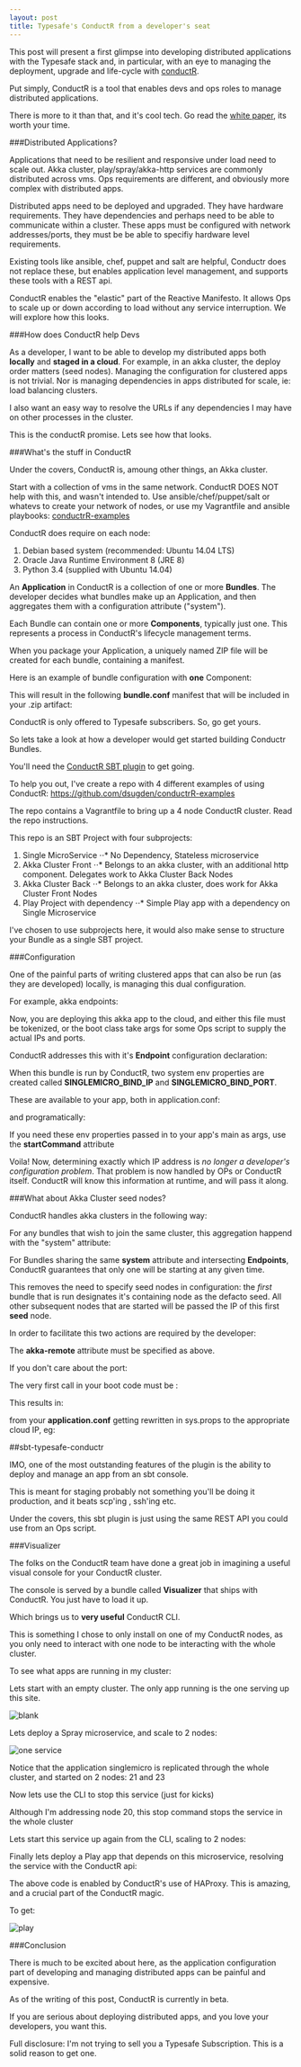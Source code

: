 ```yaml
---
layout: post
title: Typesafe's ConductR from a developer's seat
---
```


This post will present a first glimpse into developing distributed applications with the Typesafe stack and, in particular, with an eye to managing the deployment, upgrade and life-cycle with [conductR](http://typesafe.com/products/conductr).

Put simply, ConductR is a tool that enables devs and ops roles to manage distributed applications.

There is more to it than that, and it's cool tech. Go read the [white paper](http://info.typesafe.com/COLL-20XX-ConductR-WP_LP.html?lst=WS&lsd=COLL-20XX-ConductR-WP&_ga=1.64711343.1443869017.1408561680), its worth your time.

###Distributed Applications?

Applications that need to be resilient and responsive under load need to scale out. Akka cluster, play/spray/akka-http services are commonly distributed across vms. Ops requirements are different, and obviously more complex with distributed apps.

Distributed apps need to be deployed and upgraded. They have hardware requirements. They have dependencies and perhaps need to be able to communicate within a cluster. These apps must be configured with network addresses/ports, they must be be able to specifiy hardware level requirements.

Existing tools like ansible, chef, puppet and salt are helpful, Conductr does not replace these, but enables application level management, and supports these tools with a REST api.

ConductR enables the "elastic" part of the Reactive Manifesto. It allows Ops to scale up or down according to load without any service interruption. We will explore how this looks.

###How does ConductR help Devs

As a developer, I want to be able to develop my distributed apps both **locally** and **staged in a cloud**. For example, in an akka cluster, the deploy order matters (seed nodes). Managing the configuration for clustered apps is not trivial. Nor is managing dependencies in apps distributed for scale, ie: load balancing clusters.

I also want an easy way to resolve the URLs if any dependencies I may have on other processes in the cluster.

This is the conductR promise. Lets see how that looks.

###What's the stuff in ConductR

Under the covers, ConductR is, amoung other things, an Akka cluster.

Start with a collection of vms in the same network. ConductR DOES NOT help with this, and wasn't intended to. Use ansible/chef/puppet/salt or whatevs to create your network of nodes, or use my Vagrantfile and ansible playbooks: [conductrR-examples](https://github.com/dsugden/conductrR-examples)

ConductR does require on each node:

1. Debian based system (recommended: Ubuntu 14.04 LTS)
2. Oracle Java Runtime Environment 8 (JRE 8)
3. Python 3.4 (supplied with Ubuntu 14.04)

An **Application** in ConductR is a collection of one or more **Bundles**. The developer decides what bundles make up an Application, and then aggregates them with a configuration attribute ("system").

Each Bundle can contain one or more **Components**, typically just one. This represents a process in ConductR's lifecycle management terms.

When you package your Application, a uniquely named ZIP file will be created for each bundle, containing a manifest.

Here is an example of bundle configuration with **one** Component:

<script src="https://gist.github.com/dsugden/af50f5bcd7eb0398d657.js"></script>

This will result in the following **bundle.conf** manifest that will be included in your .zip artifact:

<script src="https://gist.github.com/dsugden/480c6e5371737641bdc6.js"></script>

ConductR is only offered to Typesafe subscribers. So, go get yours.

So lets take a look at how a developer would get started building Conductr Bundles.

You'll need the [ConductR SBT plugin](https://github.com/sbt/sbt-typesafe-conductr) to get going.

To help you out, I've create a repo with 4 different examples of using ConductR: https://github.com/dsugden/conductrR-examples

The repo contains a Vagrantfile to bring up a 4 node ConductR cluster. Read the repo instructions.

This repo is an SBT Project with four subprojects:
 
1. Single MicroService
⋅⋅* No Dependency, Stateless microservice
2. Akka Cluster Front
⋅⋅* Belongs to an akka cluster, with an additional http component. Delegates work to Akka Cluster Back Nodes
3. Akka Cluster Back
⋅⋅* Belongs to an akka cluster, does work for Akka Cluster Front Nodes  
4. Play Project with dependency
⋅⋅* Simple Play app with a dependency on Single Microservice

I've chosen to use subprojects here, it would also make sense to structure your Bundle as a single SBT project.

###Configuration

One of the painful parts of writing clustered apps that can also be run (as they are developed) locally, is managing this dual configuration.

For example, akka endpoints:

<script src="https://gist.github.com/dsugden/c0efa5cf3f2086fd64d7.js"></script>

Now, you are deploying this akka app to the cloud, and either this file must be tokenized, or the boot class take args for some Ops script to supply the actual IPs and ports.

ConductR addresses this with it's **Endpoint** configuration declaration:

<script src="https://gist.github.com/dsugden/c74030b8ff739be10394.js"></script>

When this bundle is run by ConductR, two system env properties are created called **SINGLEMICRO\_BIND\_IP** and **SINGLEMICRO\_BIND\_PORT**.

These are available to your app, both in application.conf:

<script src="https://gist.github.com/dsugden/c5700168678f5b2719e0.js"></script>

and programatically:

<script src="https://gist.github.com/dsugden/92514ff556e9c2435de0.js"></script>

If you need these env properties passed in to your app's main as args, use the **startCommand** attribute

<script src="https://gist.github.com/dsugden/50eb241ca7ad85e7cf69.js"></script>

Voila!  Now, determining exactly which IP address is *no longer a developer's configuration problem*. That problem is now handled by OPs or ConductR itself. ConductR will know this information at runtime, and will pass it along.


###What about Akka Cluster seed nodes? 

ConductR handles akka clusters in the following way:

For any bundles that wish to join the same cluster, this aggregation happend with the "system" attribute:

<script src="https://gist.github.com/dsugden/cd3bd98f2a7cad4d0794.js"></script>

For Bundles sharing the same **system** attribute and intersecting **Endpoints**, ConductR guarantees that only one
will be starting at any given time.

This removes the need to specify seed nodes in configuration: the *first* bundle that is run designates it's containing node as the defacto seed. All other subsequent nodes that are started will be passed the IP of this first **seed** node.

In order to facilitate this two actions are required by the developer:

<script src="https://gist.github.com/dsugden/61e7213c4b6e3925b509.js"></script>

The **akka-remote** attribute must be specified as above.

If you don't care about the port:

<script src="https://gist.github.com/dsugden/be4d65813c7e0af3d1e1.js"></script>

The very first call in your boot code must be :

<script src="https://gist.github.com/dsugden/62ae88dce9af12c0e6b6.js"></script>

This results in: 

<script src="https://gist.github.com/dsugden/b46d2522c965ecd280ac.js"></script>

from your **application.conf** getting rewritten in sys.props to the appropriate cloud IP, eg:

<script src="https://gist.github.com/dsugden/c46ed624e72036263c16.js"></script>

##sbt-typesafe-conductr

IMO, one of the most outstanding features of the plugin is the ability to deploy and manage an app from an sbt console.

<script src="https://gist.github.com/dsugden/3c82cce3f36c156e3d1a.js"></script>

This is meant for staging probably not something you'll be doing it production, and it beats scp'ing , ssh'ing etc.

Under the covers, this sbt plugin is just using the same REST API you could use from an Ops script.


###Visualizer

The folks on the ConductR team have done a great job in imagining a useful visual console for your ConductR cluster.

The console is served by a bundle called **Visualizer** that ships with ConductR. You just have to load it up.

Which brings us to **very useful** ConductR CLI.

This is something I chose to only install on one of my ConductR nodes, as you only need to interact with one node to be interacting with the whole cluster.

To see what apps are running in my cluster:

<script src="https://gist.github.com/dsugden/40d12328e3f5c5288501.js"></script>


Lets start with an empty cluster. The only app running is the one serving up this site.

![blank](https://dsugden.github.io/images/conductr/vstart.png)


Lets deploy a Spray microservice, and scale to 2 nodes:

![one service](https://dsugden.github.io/images/conductr/vsingle.png)


Notice that the application singlemicro is replicated through the whole cluster,
and started on 2 nodes: 21 and 23

Now lets use the CLI to stop this service (just for kicks)

<script src="https://gist.github.com/dsugden/ff6f2cd8287488d33226.js"></script>

Although I'm addressing node 20, this stop command stops the service in the whole cluster

Lets start this service up again from the CLI, scaling to 2 nodes:

<script src="https://gist.github.com/dsugden/d1e0c082d089950b6bcb.js"></script>

Finally lets deploy a Play app that depends on this microservice, resolving the service with the ConductR api:

<script src="https://gist.github.com/dsugden/9448e50a83ae601a4c93.js"></script>

The above code is enabled by ConductR's use of HAProxy. This is amazing, and a crucial part of the ConductR magic.

To get:

![play](https://dsugden.github.io/images/conductr/v1.png)


###Conclusion

There is much to be excited about here, as the application configuration part of developing and managing distributed apps can be painful and expensive.

As of the writing of this post, ConductR is currently in beta.

If you are serious about deploying distributed apps, and you love your developers, you want this.

Full disclosure: I'm not trying to sell you a Typesafe Subscription. This is a solid reason to get one.











































































        
























